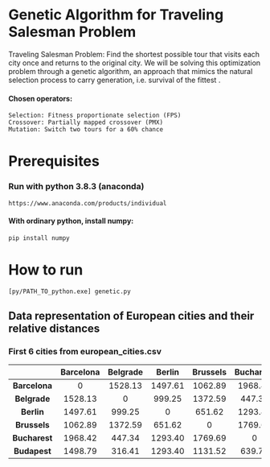 # Genetic Algorithm for Traveling Salesman Problem
Traveling Salesman Problem: Find the shortest possible tour that visits each city once and returns to the original city. We will be solving this optimization problem through a genetic algorithm, an approach that mimics the natural selection process to carry generation, i.e. survival of the fittest .

#### Chosen operators:
	Selection: Fitness proportionate selection (FPS)
	Crossover: Partially mapped crossover (PMX)
	Mutation: Switch two tours for a 60% chance


# Prerequisites

### Run with python 3.8.3 (anaconda)
	https://www.anaconda.com/products/individual
#### With ordinary python, install numpy:
	pip install numpy
	
# How to run
	[py/PATH_TO_python.exe] genetic.py

## Data representation of European cities and their relative distances 
### First 6 cities from european_cities.csv
|  &nbsp;   | Barcelona | Belgrade |  Berlin | Brussels | Bucharest | Budapest |
|:---------:|:---------:|:--------:|:-------:|:--------:|:---------:|:--------:|
| **Barcelona** |     0     |  1528.13 | 1497.61 |  1062.89 |  1968.42  |  1498.79 |
|  **Belgrade** |  1528.13  |     0    |  999.25 |  1372.59 |   447.34  |  316.41  |
|   **Berlin**  |  1497.61  |  999.25  |    0    |  651.62  |  1293.40  |  1293.40 |
|  **Brussels** |  1062.89  |  1372.59 |  651.62 |     0    |  1769.69  |  1131.52 |
| **Bucharest** |  1968.42  |  447.34  | 1293.40 |  1769.69 |     0     |  639.77  |
|  **Budapest** |  1498.79  |  316.41  | 1293.40 |  1131.52 |   639.77  |     0    |
	
